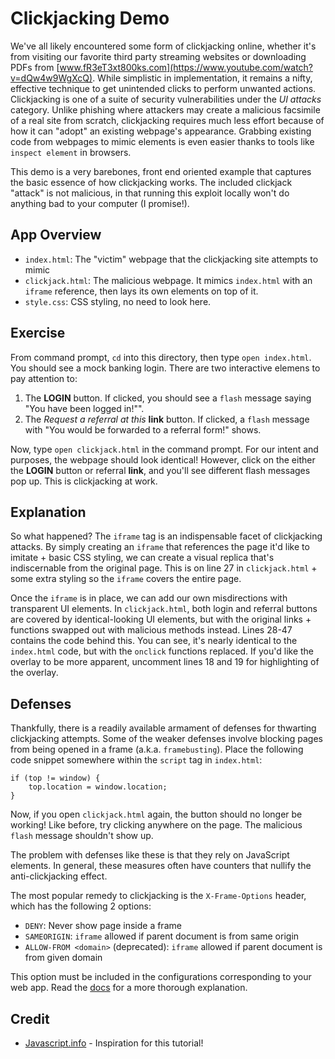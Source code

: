 # Clickjacking Demo

We've all likely encountered some form of clickjacking online, whether it's from visiting our favorite third party streaming websites or downloading PDFs from [www.fR3eT3xt800ks.com](https://www.youtube.com/watch?v=dQw4w9WgXcQ). While simplistic in implementation, it remains a nifty, effective technique to get unintended clicks to perform unwanted actions. Clickjacking is one of a suite of security vulnerabilities under the *UI attacks* category. Unlike phishing where attackers may create a malicious facsimile of a real site from scratch, clickjacking requires much less effort because of how it can "adopt" an existing webpage's appearance. Grabbing existing code from webpages to mimic elements is even easier thanks to tools like `inspect element` in browsers.

This demo is a very barebones, front end oriented example that captures the basic essence of how clickjacking works. The included clickjack "attack" is not malicious, in that running this exploit locally won't do anything bad to your computer (I promise!).

## App Overview
* `index.html`: The "victim" webpage that the clickjacking site attempts to mimic
* `clickjack.html`: The malicious webpage. It mimics `index.html` with an `iframe` reference, then lays its own elements on top of it.
* `style.css`: CSS styling, no need to look here.

## Exercise
From command prompt, `cd` into this directory, then type `open index.html`. You should see a mock banking login. There are two interactive elemens to pay attention to:
1. The **LOGIN** button. If clicked, you should see a `flash` message saying "You have been logged in!"".
2. The *Request a referral at this* **link** button. If clicked, a `flash` message with "You would be forwarded to a referral form!" shows.

Now, type `open clickjack.html` in the command prompt. For our intent and purposes, the webpage should look identical! However, click on the either the **LOGIN** button or referral **link**, and you'll see different flash messages pop up. This is clickjacking at work.

## Explanation
So what happened? The `iframe` tag is an indispensable facet of clickjacking attacks. By simply creating an `iframe` that references the page it'd like to imitate + basic CSS styling, we can create a visual replica that's indiscernable from the original page. This is on line 27 in `clickjack.html` + some extra styling so the `iframe` covers the entire page.

Once the `iframe` is in place, we can add our own misdirections with transparent UI elements. In `clickjack.html`, both login and referral buttons are covered by identical-looking UI elements, but with the original links + functions swapped out with malicious methods instead. Lines 28-47 contains the code behind this. You can see, it's nearly identical to the `index.html` code, but with the `onclick` functions replaced. If you'd like the overlay to be more apparent, uncomment lines 18 and 19 for highlighting of the overlay.

## Defenses
Thankfully, there is a readily available armament of defenses for thwarting clickjacking attempts. Some of the weaker defenses involve blocking pages from being opened in a frame (a.k.a. `framebusting`). Place the following code snippet somewhere within the `script` tag in `index.html`:

```
if (top != window) {
    top.location = window.location;
}
```

Now, if you open `clickjack.html` again, the button should no longer be working! Like before, try clicking anywhere on the page. The malicious `flash` message shouldn't show up.

The problem with defenses like these is that they rely on JavaScript elements. In general, these measures often have counters that nullify the anti-clickjacking effect.

The most popular remedy to clickjacking is the `X-Frame-Options` header, which has the following 2 options:
* `DENY`: Never show page inside a frame
* `SAMEORIGIN`: `iframe` allowed if parent document is from same origin
* `ALLOW-FROM <domain>` (deprecated): `iframe` allowed if parent document is from given domain

This option must be included in the configurations corresponding to your web app. Read the [docs](https://developer.mozilla.org/en-US/docs/Web/HTTP/Headers/X-Frame-Options#Examples) for a more thorough explanation.

## Credit
* [Javascript.info](https://javascript.info/clickjacking) - Inspiration for this tutorial!
